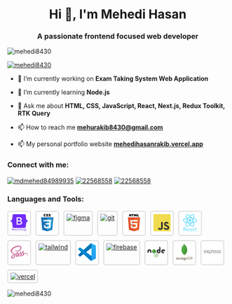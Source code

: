 <h1 align="center">Hi 👋, I'm Mehedi Hasan</h1>
<h3 align="center">A passionate frontend focused web developer</h3>

<p align="left"> <img src="https://komarev.com/ghpvc/?username=mehedi8430&label=Profile%20views&color=0e75b6&style=flat" alt="mehedi8430" /> </p>

<p align="left"> <a href="https://github.com/ryo-ma/github-profile-trophy"><img src="https://github-profile-trophy.vercel.app/?username=mehedi8430" alt="mehedi8430" /></a> </p>

- 🔭 I’m currently working on **Exam Taking System Web Application**

- 🌱 I’m currently learning **Node.js**

- 💬 Ask me about **HTML, CSS, JavaScript, React, Next.js, Redux Toolkit, RTK Query**

- 📫 How to reach me **mehurakib8430@gmail.com**

- 📫 My personal portfolio website **[mehedihasanrakib.vercel.app](https://mehedihasanrakib.vercel.app)**

<h3 align="left">Connect with me:</h3>
<p align="left">
<a href="https://twitter.com/mdmehed84989935" target="blank"><img align="center" src="https://raw.githubusercontent.com/rahuldkjain/github-profile-readme-generator/master/src/images/icons/Social/twitter.svg" alt="mdmehed84989935" height="30" width="40" /></a>
<a href="https://stackoverflow.com/users/22568558" target="blank"><img align="center" src="https://raw.githubusercontent.com/rahuldkjain/github-profile-readme-generator/master/src/images/icons/Social/stack-overflow.svg" alt="22568558" height="30" width="40" /></a>
<a href="https://www.facebook.com/profile.php?id=100094921012536" target="blank"><img align="center" src="https://raw.githubusercontent.com/rahuldkjain/github-profile-readme-generator/master/src/images/icons/Social/facebook.svg" alt="22568558" height="30" width="40" /></a>
</p>

<h3 align="left">Languages and Tools:</h3>

<div align="left" style="display: flex; flex-wrap: wrap; gap: 10px;">
  <a href="https://getbootstrap.com" target="_blank" rel="noreferrer" style="border: 2px solid #ddd; border-radius: 5px; padding: 5px; display: inline-block;">
    <img src="https://raw.githubusercontent.com/devicons/devicon/master/icons/bootstrap/bootstrap-plain-wordmark.svg" alt="bootstrap" width="40" height="40"/>
  </a> 
  <a href="https://www.w3schools.com/css/" target="_blank" rel="noreferrer" style="border: 2px solid #ddd; border-radius: 5px; padding: 5px; display: inline-block;">
    <img src="https://raw.githubusercontent.com/devicons/devicon/master/icons/css3/css3-original-wordmark.svg" alt="css3" width="40" height="40"/>
  </a> 
  <a href="https://www.figma.com/" target="_blank" rel="noreferrer" style="border: 2px solid #ddd; border-radius: 5px; padding: 5px; display: inline-block;">
    <img src="https://www.vectorlogo.zone/logos/figma/figma-icon.svg" alt="figma" width="40" height="40"/>
  </a> 
  <a href="https://git-scm.com/" target="_blank" rel="noreferrer" style="border: 2px solid #ddd; border-radius: 5px; padding: 5px; display: inline-block;">
    <img src="https://www.vectorlogo.zone/logos/git-scm/git-scm-icon.svg" alt="git" width="40" height="40"/>
  </a> 
  <a href="https://www.w3.org/html/" target="_blank" rel="noreferrer" style="border: 2px solid #ddd; border-radius: 5px; padding: 5px; display: inline-block;">
    <img src="https://raw.githubusercontent.com/devicons/devicon/master/icons/html5/html5-original-wordmark.svg" alt="html5" width="40" height="40"/>
  </a> 
  <a href="https://developer.mozilla.org/en-US/docs/Web/JavaScript" target="_blank" rel="noreferrer" style="border: 2px solid #ddd; border-radius: 5px; padding: 5px; display: inline-block;">
    <img src="https://raw.githubusercontent.com/devicons/devicon/master/icons/javascript/javascript-original.svg" alt="javascript" width="40" height="40"/>
  </a> 
  <a href="https://reactjs.org/" target="_blank" rel="noreferrer" style="border: 2px solid #ddd; border-radius: 5px; padding: 5px; display: inline-block;">
    <img src="https://raw.githubusercontent.com/devicons/devicon/master/icons/react/react-original-wordmark.svg" alt="react" width="40" height="40"/>
  </a> 
  <a href="https://sass-lang.com" target="_blank" rel="noreferrer" style="border: 2px solid #ddd; border-radius: 5px; padding: 5px; display: inline-block;">
    <img src="https://raw.githubusercontent.com/devicons/devicon/master/icons/sass/sass-original.svg" alt="sass" width="40" height="40"/>
  </a> 
  <a href="https://tailwindcss.com/" target="_blank" rel="noreferrer" style="border: 2px solid #ddd; border-radius: 5px; padding: 5px; display: inline-block;">
    <img src="https://www.vectorlogo.zone/logos/tailwindcss/tailwindcss-icon.svg" alt="tailwind" width="40" height="40"/>
  </a> 
  <a href="https://code.visualstudio.com/" target="_blank" rel="noreferrer" style="border: 2px solid #ddd; border-radius: 5px; padding: 5px; display: inline-block;">
    <img src="https://raw.githubusercontent.com/devicons/devicon/master/icons/vscode/vscode-original.svg" alt="vscode" width="40" height="40"/>
  </a> 
  <a href="https://firebase.google.com/" target="_blank" rel="noreferrer" style="border: 2px solid #ddd; border-radius: 5px; padding: 5px; display: inline-block;">
    <img src="https://www.vectorlogo.zone/logos/firebase/firebase-icon.svg" alt="firebase" width="40" height="40"/>
  </a> 
  <a href="https://nodejs.org/" target="_blank" rel="noreferrer" style="border: 2px solid #ddd; border-radius: 5px; padding: 5px; display: inline-block;">
    <img src="https://raw.githubusercontent.com/devicons/devicon/master/icons/nodejs/nodejs-original-wordmark.svg" alt="nodejs" width="40" height="40"/>
  </a> 
  <a href="https://www.mongodb.com/" target="_blank" rel="noreferrer" style="border: 2px solid #ddd; border-radius: 5px; padding: 5px; display: inline-block;">
    <img src="https://raw.githubusercontent.com/devicons/devicon/master/icons/mongodb/mongodb-original-wordmark.svg" alt="mongodb" width="40" height="40"/>
  </a> 
  <a href="https://expressjs.com/" target="_blank" rel="noreferrer" style="border: 2px solid #ddd; border-radius: 5px; padding: 5px; display: inline-block;">
    <img src="https://raw.githubusercontent.com/devicons/devicon/master/icons/express/express-original-wordmark.svg" alt="express" width="40" height="40"/>
  </a> 
  <a href="https://vercel.com/" target="_blank" rel="noreferrer" style="border: 2px solid #ddd; border-radius: 5px; padding: 5px; display: inline-block;">
    <img src="https://www.vectorlogo.zone/logos/vercel/vercel-icon.svg" alt="vercel" width="40" height="40"/>
  </a> 
</div>

<p><img align="center" src="https://github-readme-stats.vercel.app/api/top-langs?username=mehedi8430&show_icons=true&locale=en&layout=compact" alt="mehedi8430" /></p>
